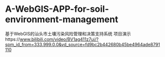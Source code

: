 # A-WebGIS-APP-for-soil-environment-management
基于WebGIS的汕头市土壤污染风险管理和决策支持系统
项目演示https://www.bilibili.com/video/BV1ag411z7ui/?spm_id_from=333.999.0.0&vd_source=fd9bc2b442680b45be4964ade8791110
